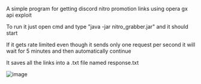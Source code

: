 A simple program for getting discord nitro promotion links using opera gx api exploit

To run it just open cmd and type "java -jar nitro_grabber.jar" and it should start

If it gets rate limited even though it sends only one request per second it will wait for 5 minutes and then automatically continue

It saves all the links into a .txt file named response.txt

![image](https://github.com/hypnomacka/operagx-nitro-grabber/assets/95231457/8f63d376-fae7-4464-bcde-9aa2c133aac8)
